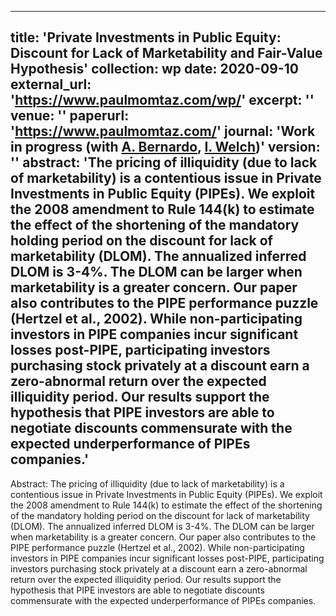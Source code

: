 
---
title: 'Private Investments in Public Equity: Discount for Lack of Marketability and Fair-Value Hypothesis'
collection: wp
date: 2020-09-10
external_url: 'https://www.paulmomtaz.com/wp/'
excerpt: ''
venue: ''
paperurl: 'https://www.paulmomtaz.com/'
journal: 'Work in progress (with <a href="https://www.anderson.ucla.edu/faculty-and-research/finance/faculty/bernardo">A. Bernardo</a>, <a href="https://www.anderson.ucla.edu/faculty-and-research/finance/faculty/welch">I. Welch</a>)'
version: ''
abstract: 'The pricing of illiquidity (due to lack of marketability) is a contentious issue in Private Investments in Public Equity (PIPEs). We exploit the 2008 amendment to Rule 144(k) to estimate the effect of the shortening of the mandatory holding period on the discount for lack of marketability (DLOM). The annualized inferred DLOM is 3-4%. The DLOM can be larger when marketability is a greater concern. Our paper also contributes to the PIPE performance puzzle (Hertzel et al., 2002). While non-participating investors in PIPE companies incur significant losses post-PIPE, participating investors purchasing stock privately at a discount earn a zero-abnormal return over the expected illiquidity period. Our results support the hypothesis that PIPE investors are able to negotiate discounts commensurate with the expected underperformance of PIPEs companies.'
---

Abstract: The pricing of illiquidity (due to lack of marketability) is a contentious issue in Private Investments in Public Equity (PIPEs). We exploit the 2008 amendment to Rule 144(k) to estimate the effect of the shortening of the mandatory holding period on the discount for lack of marketability (DLOM). The annualized inferred DLOM is 3-4%. The DLOM can be larger when marketability is a greater concern. Our paper also contributes to the PIPE performance puzzle (Hertzel et al., 2002). While non-participating investors in PIPE companies incur significant losses post-PIPE, participating investors purchasing stock privately at a discount earn a zero-abnormal return over the expected illiquidity period. Our results support the hypothesis that PIPE investors are able to negotiate discounts commensurate with the expected underperformance of PIPEs companies.
